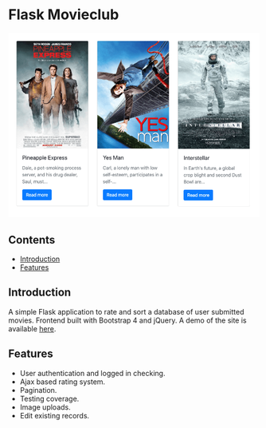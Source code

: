 # Flask Movieclub

![Screenshot](/screenshot.png)

## Contents
* [Introduction](#introduction)
* [Features](#features)

## Introduction
A simple Flask application to rate and sort a database of user submitted movies. Frontend built with Bootstrap 4 and jQuery. A demo of the site is available [here](https://tliesnham.pythonanywhere.com/).

## Features
* User authentication and logged in checking.
* Ajax based rating system.
* Pagination.
* Testing coverage.
* Image uploads.
* Edit existing records.